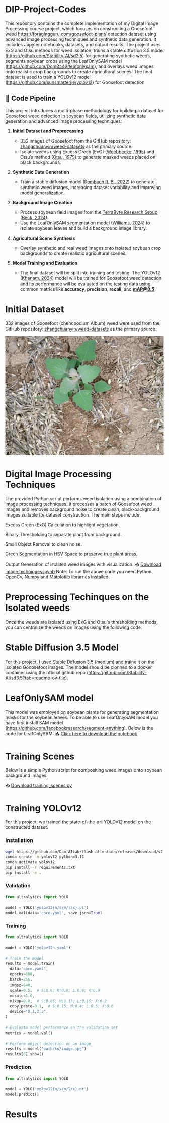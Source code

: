# DIP-Project-Codes
This repository contains the complete implementation of my Digital Image Processing course project, which focuses on constructing a Goosefoot weed https://foragingguru.com/goosefoot-plant/ detection dataset using advanced image processing techniques and synthetic data generation. It includes Jupyter notebooks, datasets, and output results. The project uses ExG and Otsu methods for weed isolation, trains a stable diffusion 3.5 model (https://github.com/Stability-AI/sd3.5) for generating synthetic weeds, segments soybean crops using the LeafOnlySAM model (https://github.com/Dom3442/leafonlysam), and overlays weed images onto realistic crop backgrounds to create agricultural scenes. The final dataset is used to train a YOLOv12 model (https://github.com/sunsmarterjie/yolov12) for Goosefoot detection
## 🔄 Code Pipeline

This project introduces a multi-phase methodology for building a dataset for Goosefoot weed detection in soybean fields, utilizing synthetic data generation and advanced image processing techniques:

1. **Initial Dataset and Preprocessing**  
   - 332 images of Goosefoot from the GitHub repository: [zhangchuanyin/weed-datasets](https://github.com/zhangchuanyin/weed-datasets) as the primary source.  
   - Isolate weeds using Excess Green (ExG) ([Woebbecke, 1995](https://doi.org/10.13031/2013.27838)) and Otsu’s method ([Otsu, 1979](https://ieeexplore.ieee.org/document/4310076)) to generate masked weeds placed on black backgrounds.

2. **Synthetic Data Generation**  
   - Train a stable diffusion model ([Rombach R. B., 2022](https://arxiv.org/abs/2112.10752)) to generate synthetic weed images, increasing dataset variability and improving model generalization.

3. **Background Image Creation**  
   - Process soybean field images from the [TerraByte Research Group](https://terrabyte.acs.uwinnipeg.ca/index.html) ([Beck, 2024](https://example.com)).  
   - Use the LeafOnlySAM segmentation model ([Williams, 2024](https://doi.org/10.1016/j.atech.2024.100515)) to isolate soybean leaves and build a background image library.

4. **Agricultural Scene Synthesis**  
   - Overlay synthetic and real weed images onto isolated soybean crop backgrounds to create realistic agricultural scenes.

5. **Model Training and Evaluation**  
   - The final dataset will be split into training and testing. The YOLOv12 ([Khanam, 2024](https://example.com)) model will be trained for Goosefoot weed detection and its performance will be evaluated on the testing data using common metrics like **accuracy**, **precision**, **recall**, and **mAP@0.5**.
 
# Initial Dataset
332 images of Goosefoot (chenopodium Album) weed were used from the GitHub repository: [zhangchuanyin/weed-datasets](https://github.com/zhangchuanyin/weed-datasets) as the primary source.


![Goosefoot Weed](https://github.com/Tareq-Ahmad/DIP-Project-Codes/blob/main/goosefoot1.jpg?raw=true)

# Digital Image Processing Techniques
The provided Python script performs weed isolation using a combination of image processing techniques. It processes a batch of Goosefoot weed images and removes background noise to create clean, black-background images suitable for dataset construction. The main steps include:

Excess Green (ExG) Calculation to highlight vegetation.

Binary Thresholding to separate plant from background.

Small Object Removal to clean noise.

Green Segmentation in HSV Space to preserve true plant areas.

Output Generation of isolated weed images with visualization.
📥 [Download image techniques.ipynb](https://github.com/Tareq-Ahmad/DIP-Project-Codes/blob/main/image%20techniques.ipynb?raw=true)
Note: To run the above code you need Python, OpenCv, Numpy and Matplotlib librarries installed. 
# Preprocessing Techinques on the Isolated weeds
Once the weeds are isolated using ExG and Otsu's thresholding methods, you can centralize the weeds on images using the following code.  
# Stable Diffusion 3.5 Model
For this project, I used Stable Diffusion 3.5 (medium) and traine it on the isolated Gooosefoot images. The model should be clonned to a docker container using the official github repo (https://github.com/Stability-AI/sd3.5?tab=readme-ov-file). 
# LeafOnlySAM model
This model was employed on soybean plants for generating segmentation masks for the soybean leaves. To be able to use LeafOnlySAM model you have first install SAM model (https://github.com/facebookresearch/segment-anything). Below is the code for LeafOnlySAM:
📥 [Click here to download the notebook](https://github.com/Tareq-Ahmad/DIP-Project-Codes-1/releases/download/v1.0/Code.for.Using.LeafOnlySAM.ipynb)

# Training Scenes

Below is a simple Python script for compositing weed images onto soybean background images.

📥 [Download training_scenes.py](https://github.com/Tareq-Ahmad/DIP-Project-Codes-1/releases/download/v2.0/training_scenes.py)

# Training YOLOv12
For this projcet, we trained the state-of-the-art YOLOv12 model on the constructed dataset.

### Installation

```bash
wget https://github.com/Dao-AILab/flash-attention/releases/download/v2.7.3/flash_attn-2.7.3+cu11torch2.2cxx11abiFALSE-cp311-cp311-linux_x86_64.whl
conda create -n yolov12 python=3.11
conda activate yolov12
pip install -r requirements.txt
pip install -e .
```

### Validation

```python
from ultralytics import YOLO

model = YOLO('yolov12{n/s/m/l/x}.pt')
model.val(data='coco.yaml', save_json=True)
```
### Training

```python
from ultralytics import YOLO

model = YOLO('yolov12n.yaml')

# Train the model
results = model.train(
  data='coco.yaml',
  epochs=600, 
  batch=256, 
  imgsz=640,
  scale=0.5,  # S:0.9; M:0.9; L:0.9; X:0.9
  mosaic=1.0,
  mixup=0.0,  # S:0.05; M:0.15; L:0.15; X:0.2
  copy_paste=0.1,  # S:0.15; M:0.4; L:0.5; X:0.6
  device="0,1,2,3",
)

# Evaluate model performance on the validation set
metrics = model.val()

# Perform object detection on an image
results = model("path/to/image.jpg")
results[0].show()
```
### Prediction

```python
from ultralytics import YOLO

model = YOLO('yolov12{n/s/m/l/x}.pt')
model.predict()
```
# Results
